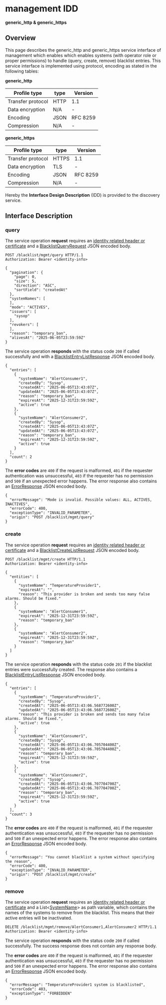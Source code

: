 # management IDD
**generic_http & generic_https**

## Overview

This page describes the generic_http and generic_https service interface of management which enables which enables systems (with operator role or proper permissions) to handle (query, create, remove) blacklist entries.
This service interface is implemented using protocol, encoding as stated in the following tables:

**generic_http**

Profile type | type | Version
--- | --- | ---
Transfer protocol | HTTP | 1.1
Data encryption | N/A | -
Encoding | JSON | RFC 8259
Compression | N/A | -

**generic_https**

Profile type | type | Version
--- | --- | ---
Transfer protocol | HTTPS | 1.1
Data encryption | TLS | -
Encoding | JSON | RFC 8259
Compression | N/A | -

Hereby the **Interface Design Description** (IDD) is provided to the discovery service.

## Interface Description

### query

The service operation **request** requires an [identity related header or certificate](../authentication_policy.md/#http) and a [BlacklistQueryRequest](../data-models/blacklist-query-request.md) JSON encoded body.

```
POST /blacklist/mgmt/query HTTP/1.1
Authorization: Bearer <identity-info>

{
  "pagination": {
    "page": 0,
    "size": 5,
    "direction": "ASC",
    "sortField": "createdAt"
  },
  "systemNames": [
  ],
  "mode": "ACTIVES",
  "issuers": [
    "sysop"
  ],
  "revokers": [
  ],
  "reason": "temporary_ban",
  "alivesAt": "2025-06-05T23:59:59Z"
}
```
The service operation **responds** with the status code `200` if called successfully and with a [BlacklistEntryListResponse](../data-models/blacklist-entry-list-response.md) JSON encoded body.

```
{
  "entries": [
    {
      "systemName": "AlertConsumer1",
      "createdBy": "Sysop",
      "createdAt": "2025-06-05T13:43:07Z",
      "updatedAt": "2025-06-05T13:43:07Z",
      "reason": "temporary_ban",
      "expiresAt": "2025-12-31T23:59:59Z",
      "active": true
    },
    {
      "systemName": "AlertConsumer2",
      "createdBy": "Sysop",
      "createdAt": "2025-06-05T13:43:07Z",
      "updatedAt": "2025-06-05T13:43:07Z",
      "reason": "temporary_ban",
      "expiresAt": "2025-12-31T23:59:59Z",
      "active": true
    }
  ],
  "count": 2
}
```
The **error codes** are `400` if the request is malformed, `401` if the requester authentication was unsuccessful, `403` if the requester has no permission and `500` if an unexpected error happens. The error response also contains an [ErrorResponse](../data-models/error-response.md) JSON encoded body.

```
{
  "errorMessage": "Mode is invalid. Possible values: ALL, ACTIVES, INACTIVES",
  "errorCode": 400,
  "exceptionType": "INVALID_PARAMETER",
  "origin": "POST /blacklist/mgmt/query"
}
```

### create

The service operation **request** requires an [identity related header or certificate](../authentication_policy.md/#http) and a [BlacklistCreateListRequest](../data-models/blacklist-create-list-request.md) JSON encoded body.

```
POST /blacklist/mgmt/create HTTP/1.1
Authorization: Bearer <identity-info>

{
  "entities": [
    {
      "systemName": "TemperatureProvider1",
      "expiresAt": "",
      "reason": "This provider is broken and sends too many false alarms. Should be fixed."
    },
    {
      "systemName": "AlertConsumer1",
      "expiresAt": "2025-12-31T23:59:59Z",
      "reason": "temporary_ban"
    },
    {
      "systemName": "AlertConsumer2",
      "expiresAt": "2025-12-31T23:59:59Z",
      "reason": "temporary_ban"
    }
  ]
}
```
The service operation **responds** with the status code `201` if the blacklist entries were successfully created. The response also contains a [BlacklistEntryListResponse](../data-models/blacklist-entry-list-response.md) JSON encoded body.

```
{
  "entries": [
    {
      "systemName": "TemperatureProvider1",
      "createdBy": "Sysop",
      "createdAt": "2025-06-05T13:43:06.568772600Z",
      "updatedAt": "2025-06-05T13:43:06.568772600Z",
      "reason": "This provider is broken and sends too many false alarms. Should be fixed.",
      "active": true
    },
    {
      "systemName": "AlertConsumer1",
      "createdBy": "Sysop",
      "createdAt": "2025-06-05T13:43:06.705704400Z",
      "updatedAt": "2025-06-05T13:43:06.705704400Z",
      "reason": "temporary_ban",
      "expiresAt": "2025-12-31T23:59:59Z",
      "active": true
    },
    {
      "systemName": "AlertConsumer2",
      "createdBy": "Sysop",
      "createdAt": "2025-06-05T13:43:06.707704700Z",
      "updatedAt": "2025-06-05T13:43:06.707704700Z",
      "reason": "temporary_ban",
      "expiresAt": "2025-12-31T23:59:59Z",
      "active": true
    }
  ],
  "count": 3
}
```
The **error codes** are `400` if the request is malformed, `401` if the requester authentication was unsuccessful, `403` if the requester has no permission and `500` if an unexpected error happens. The error response also contains an [ErrorResponse](../data-models/error-response.md) JSON encoded body.

```
{
  "errorMessage": "You cannot blacklist a system without specifying the reason",
  "errorCode": 400,
  "exceptionType": "INVALID_PARAMETER",
  "origin": "POST /blacklist/mgmt/create"
}
```

### remove

The service operation **request** requires an [identity related header or certificate](../authentication_policy.md/#http) and a List<[SystemName](../primitives.md#systemname)> as path variable, which contains the names of the systems to remove from the blacklist. This means that their active entries will be inactivated.

```
DELETE /blacklist/mgmt/remove/AlertConsumer1,AlertConsumer2 HTTP/1.1
Authorization: Bearer <identity-info>
```
The service operation **responds** with the status code `200` if called successfully. The success response does not contain any response body.

The **error codes** are `400` if the request is malformed, `401` if the requester authentication was unsuccessful, `403` if the requester has no permission and `500` if an unexpected error happens. The error response also contains an [ErrorResponse](../data-models/error-response.md) JSON encoded body.

```
{
  "errorMessage": "TemperatureProvider1 system is blacklisted",
  "errorCode": 403,
  "exceptionType": "FORBIDDEN"
}
```